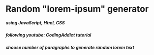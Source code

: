 # Random "lorem-ipsum" generator
#####  using JavaScript, Html, CSS
##### following youtube: CodingAddict tutorial
##### choose number of paragraphs to generate random lorem text
